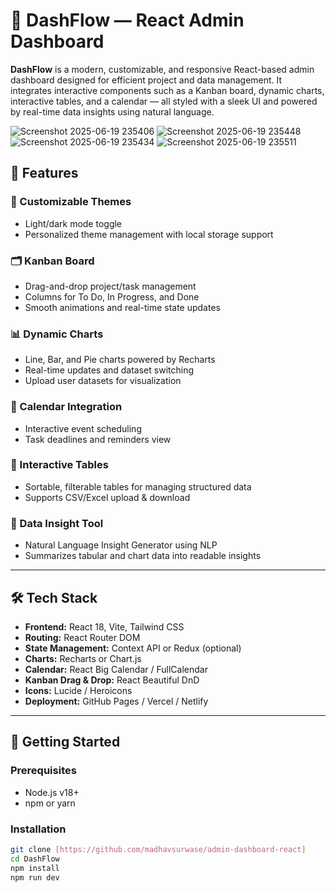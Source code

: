 # 🚀 DashFlow — React Admin Dashboard

**DashFlow** is a modern, customizable, and responsive React-based admin dashboard designed for efficient project and data management. It integrates interactive components such as a Kanban board, dynamic charts, interactive tables, and a calendar — all styled with a sleek UI and powered by real-time data insights using natural language.

![Screenshot 2025-06-19 235406](https://github.com/user-attachments/assets/ef43a002-0cf1-4ed5-b4f9-78b0e8b92548)
![Screenshot 2025-06-19 235448](https://github.com/user-attachments/assets/0495b5d4-cc0f-4b27-b99e-0ef285fa1015)
![Screenshot 2025-06-19 235434](https://github.com/user-attachments/assets/bafcd291-73d1-4103-b43f-f072761afdfa)
![Screenshot 2025-06-19 235511](https://github.com/user-attachments/assets/7b1273b6-d9f5-490e-8290-2f3d6ab4777b)




## 🌟 Features

### 🎨 Customizable Themes
- Light/dark mode toggle
- Personalized theme management with local storage support

### 🗂️ Kanban Board
- Drag-and-drop project/task management
- Columns for To Do, In Progress, and Done
- Smooth animations and real-time state updates

### 📊 Dynamic Charts
- Line, Bar, and Pie charts powered by Recharts
- Real-time updates and dataset switching
- Upload user datasets for visualization

### 📅 Calendar Integration
- Interactive event scheduling
- Task deadlines and reminders view

### 📑 Interactive Tables
- Sortable, filterable tables for managing structured data
- Supports CSV/Excel upload & download

### 🤖 Data Insight Tool
- Natural Language Insight Generator using NLP
- Summarizes tabular and chart data into readable insights

---

## 🛠️ Tech Stack

- **Frontend:** React 18, Vite, Tailwind CSS
- **Routing:** React Router DOM
- **State Management:** Context API or Redux (optional)
- **Charts:** Recharts or Chart.js
- **Calendar:** React Big Calendar / FullCalendar
- **Kanban Drag & Drop:** React Beautiful DnD
- **Icons:** Lucide / Heroicons
- **Deployment:** GitHub Pages / Vercel / Netlify

---

## 🚀 Getting Started

### Prerequisites
- Node.js v18+
- npm or yarn

### Installation

```bash
git clone [https://github.com/madhavsurwase/admin-dashboard-react]
cd DashFlow
npm install
npm run dev


